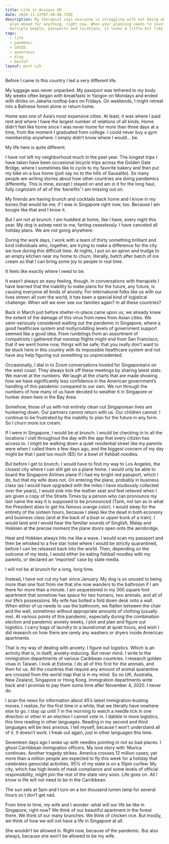 ```yaml
---
title: Life in Anxious HD
date: 2020-11-22T07:49:46.720Z
description: My therapist says everyone is struggling with not being able to
  plan ahead for anything, right now. When your planning needs to involve
  multiple people, passports and locations, it looks a little bit like this.
tags:
  - life
  - pandemic
  - COVID
  - queerness
  - blog
  - bestof
layout: post.njk
---
```

Before I came to this country I led a very different life.

My luggage was never unpacked. My passport was tethered to my body. My weeks often began with breakfasts in Yangon on Mondays and ended with drinks on Jakarta rooftop bars on Fridays. On weekends, I might retreat into a Balinese forest alone or return home.

Home was one of Asia’s most expensive cities. At least, it was where I paid rent and where I have the largest number of relations of all kinds. Home didn’t feel like home since I was never home for more than three days at a time, from the moment I graduated from college. I could never buy a gym membership anywhere. I simply didn’t know where I would... be.

My life here is quite different.

I have not left my neighborhood much in the past year. The longest trips I have taken have been occasional bicycle trips across the Golden Gate Bridge, where I sometimes like to cycle to my favorite bakery and then put my bike on a bus home (just say no to the hills of Sausalito). So many people are writing stories about how other countries are doing pandemics differently. This is mine, except I stayed on and am in it for the long haul, fully cognizant of all of the ‘benefits’ I am missing out on.

My friends are having brunch and cocktails back home and I know in my bones that would be me, if I was in Singapore right now, too. Because I am bougie like that and I know it.

But I am not at brunch. I am huddled at home, like I have, every night this year. My dog is asleep next to me, farting ceaselessly. I have canceled all holiday plans. We are not going anywhere. 

During the work days, I work with a team of thirty something brilliant and kind individuals who, together, are trying to make a difference for the city we love during this difficult time. At nights, I put on an apron and trudge to an empty kitchen near my home to churn, literally, batch after batch of ice cream so that I can bring some joy to people in real time. 

It feels like exactly where I need to be.

It wasn’t always an easy feeling, though. In conversations with therapists I have learned that the inability to make plans for the future, any future, is causing everyone all kinds of anxiety. For international folks like us with our lives strewn all over the world, it has been a special kind of logistical challenge. When will we ever see our families again? In all these countries?

Back in March just before shelter-in-place came upon us, we already knew the extent of the damage of this virus from news from Asian cities. We semi-seriously considered waiting out the pandemic in Singapore, where a good healthcare system and mollycoddling levels of government support seemed like a good idea. From rumblings from an assortment of compatriots I gathered that nonstop flights might end from San Francisco; that if we went home now, things will be safe; that you really don’t want to be stuck here in this country with its impossible healthcare system and not have any help figuring out something so unprecedented. 

Occasionally, I dial in to Zoom conversations hosted for Singaporeans on the west coast. They always kick off these meetings by sharing latest stats. We marvel at the numbers. We laugh at the charts that are made showing how we have significantly less confidence in the American government’s handling of this pandemic compared to our own. We run through the numbers of how many of us have decided to weather it in Singapore or hunker down here in the Bay Area.

 Somehow, those of us with not entirely clean cut Singaporean lives are hunkering down. Our partners cannot return with us. Our children cannot. I continue to be frustrated by the inability to plan for the future in any form. So I churn more ice cream. 

If I were in Singapore, I would be at brunch. I would be checking in to all the locations I visit throughout the day with the app that every citizen has access to. I might be walking down a quiet residential street like my parents were when I called them a few days ago, and the biggest concern of my day might be that I paid too much ($5) for a bowl of fishball noodles. 

But before I get to brunch, I would have to find my way to Los Angeles, the closest city where I can still get on a plane home. I would only be able to board the Singapore Airlines plane if I had my bright red passport, which I do, but that my wife does not. On entering the plane, probably in business class (as I would have upgraded with the miles I have studiously collected over the years), I would sink into the leather seat and feel relieved when I am given a copy of the Straits Times by a person who can pronounce my last name the way it is supposed to be pronounced (Tanh, not tan as in what the President does to get his famous orange color). I would sleep for the entirety of the sixteen hours, because I sleep like the dead in both economy and business class (and at the back of a boat or upper bunk of a train). I would land and I would hear the familiar sounds of Singlish, Malay and Hokkien at the precise moment the plane doors open onto the aerobridge. 

Heat and Hokkien always hits me like a wave. I would scan my passport and then be whisked to a five star hotel where I would be strictly quarantined, before I can be released back into the world. Then, depending on the outcome of my tests, I would either be eating fishball noodles with my parents, or declared an ‘imported’ case by state media.

I will not be at brunch for a long, long time.

Instead, I have not cut my hair since January. My dog is so unused to being more than one foot from me that she now wanders to the bathroom if I am there for more than a minute. I am sequestered in my 300 square foot apartment that somehow has space for two humans, two animals, and all of our life’s possessions. My wife has bolted a fold down desk onto a wall. When either of us needs to use the bathroom, we flatten between the chair and the wall, sometimes without appropriate amounts of clothing (usually me). At various points of this pandemic, especially during the combination election and pandemic anxiety weeks, I plot and plan and figure out logistics. I carry bags of laundry to a laundromat at quiet hours, and wish I did research on how there are rarely any washers or dryers inside American apartments.

That is my way of dealing with anxiety. I figure out logistics. Which is an activity that is, in itself, anxiety-inducing. But never mind. I write to the immigration departments of various Caribbean countries. I research golden visas in Taiwan. I look at Estonia. I do all of this first for the animals, and then for us. All the countries that require any amount of animal quarantine are crossed from the world map that is in my mind. So no UK, Australia, New Zealand, Singapore or Hong Kong. Immigration departments write back and I promise to pay them some time after November 4, 2020. I never do.

I scan the news for information about 45’s latest immigration-busting moves. I realize, for the first time in a while, that we literally have nowhere else to go. I stay up until 7 in the morning to watch a needle tick in one direction or other in an election I cannot vote in. I dabble in more logistics, this time reading in other languages. Reading in my second and third languages will be less anxious, I tell myself, because I won’t understand all of it. It doesn’t work. I freak out again, just in other languages this time.

Seventeen days ago I woke up with needles pointing in not so bad places. I ghost Carribbean immigration officers. My love story with ‘Murica continues. Another tragedy strikes. America crosses 12 million cases; yet more than a million people are expected to fly this week for a holiday that celebrates genocidal activities. 95% of my state is on a 10pm curfew. My city, which has high levels of mask compliance and some levels of official responsibility, might join the rest of the state very soon. Life goes on. All I know is life will not need to be in the Carribbean. 

The sun sets at 5pm and I turn on a ten thousand lumen lamp for several hours so I don’t get sad. 

From time to time, my wife and I wonder: what will our life be like in Singapore, right now? We think of our beautiful apartment in the forest there. We think of our many brunches. We think of chicken rice. But mostly, we think of how we will not have a life in Singapore at all.

She wouldn’t be allowed in. Right now, because of the pandemic. But also always, because she won’t be allowed to be my wife.
